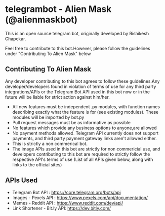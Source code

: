 # telegrambot - Alien Mask (@alienmaskbot) 

This is an open source telegram bot, originally developed by Rishikesh Chapekar.

Feel free to contribute to this bot.However, please follow the guidelines under "Contributing To Alien Mask" below

## Contributing To Alien Mask

Any developer contributing to this bot agrees to follow these guidelines.Any developer/developers found in violation of terms of use for any third party integrations/APIs or the Telegram Bot API used in this bot now or in the future will be liable for strict action against him/her.

* All new features must be independent .py modules, with function names describing exactly what the feature is for (see existing modules). These modules will be imported by bot.py
* Pull request messages must be as informative as possible
* No features which provide any business options to anyone,are allowed
* No payment methods allowed. Telegram API currently does not support payments, and third party payment gateway links aren't allowed either. 
* This is strictly a non commerical bot. 
* The image APIs used in this bot are strictly for non commericial use, and developers contributing to this bot are required to strictly follow the respective API's terms of use (List of all APIs given below, along with links to the official sites)


## APIs Used

* Telegram Bot API : https://core.telegram.org/bots/api
* Images - Pexels API : https://www.pexels.com/api/documentation/
* Memes - Reddit API : https://www.reddit.com/dev/api/
* Link Shortener - Bit.ly API: https://dev.bitly.com/
